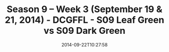 ---
title: Season 9 – Week 3 (September 19 & 21, 2014) - DCGFFL - S09 Leaf Green vs S09
  Dark Green
teams-score:
- team: _teams/s09-leaf-green.md
  score: 22
- team: _teams/s09-dark-green.md
  score: 20
mvp: 'Leaf: Mike Benjamin / Dark: Andrew Carr'
game-ball: N/A
season: 9
week: 3
date: '2014-09-22T10:27:58'
pageid: 1825-4459-vs-4455
---